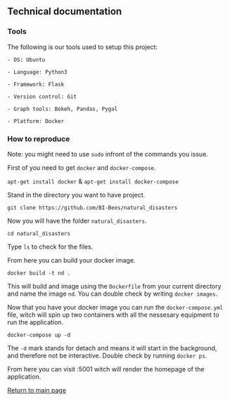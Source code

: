 ## Technical documentation

### Tools

The following is our tools used to setup this project:

```
- OS: Ubuntu

- Language: Python3

- Framework: Flask

- Version control: Git

- Graph tools: Bokeh, Pandas, Pygal

- Platform: Docker
```

### How to reproduce

Note: you might need to use `sudo` infront of the commands you issue.

First of you need to get `docker` and `docker-compose`.

`apt-get install docker` & `apt-get install docker-compose`

Stand in the directory you want to have project.

`git clone https://github.com/BI-Bees/natural_disasters`

Now you will have the folder `natural_disasters`.

`cd natural_disasters`

Type `ls` to check for the files.

From here you can build your docker image.

`docker build -t nd .`

This will build and image using the `Dockerfile` from your current directory and name the image `nd`.
You can double check by writing `docker images`.

Now that you have your docker image you can run the `docker-compose.yml` file,
witch will spin up two containers with all the nessesary equipment to run the application.

`docker-compose up -d`

The `-d` mark stands for detach and means it will start in the background, and therefore not be interactive.
Double check by running `docker ps`.

From here you can visit <ip>:5001 witch will render the homepage of the application.

[Return to main page](https://bi-bees.github.io/natural_disasters/)
